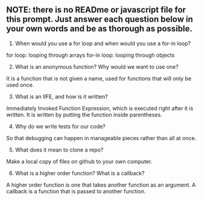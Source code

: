 ## NOTE: there is no READme or javascript file for this prompt. Just answer each question below in your own words and be as thorough as possible.

1. When would you use a for loop and when would you use a for-in loop?

for loop: looping through arrays
for-in loop: looping through objects

2. What is an anonymous function? Why would we want to use one?

It is a function that is not given a name, used for functions that will only be used once. 

3. What is an IIFE, and how is it written?

Immediately Invoked Function Expression, which is executed right after it is written. It is written by putting the function inside parentheses. 

4. Why do we write tests for our code?

So that debugging can happen in manageable pieces rather than all at once.

5. What does it mean to clone a repo?

Make a local copy of files on github to your own computer.

6. What is a higher order function? What is a callback?

A higher order function is one that takes another function as an argument. A callback is a function that is passed to another function. 
